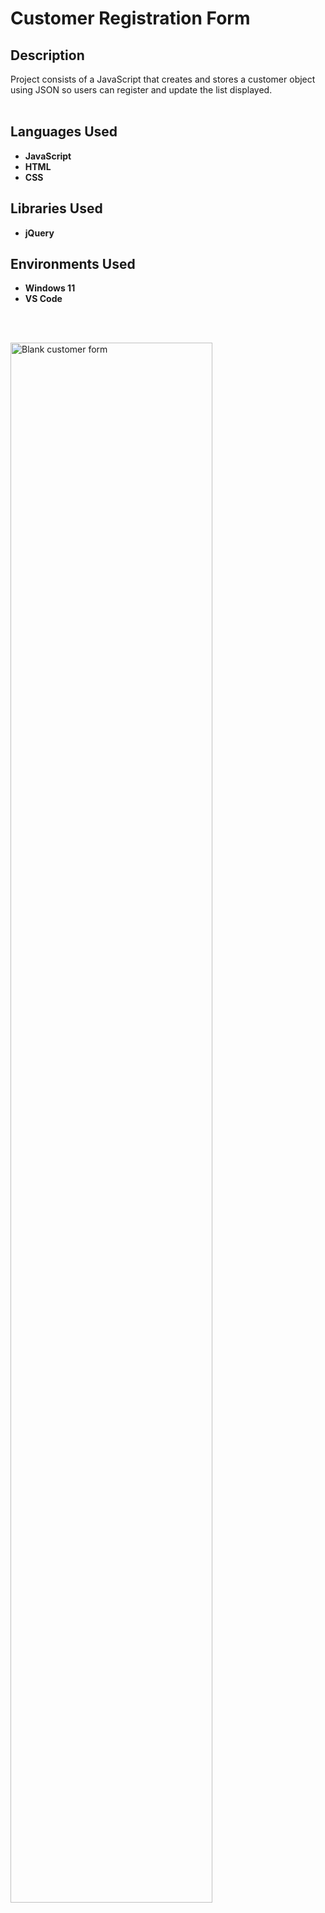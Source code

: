 # <h1>Customer Registration Form</h1>

<h2>Description</h2>
Project consists of a JavaScript that creates and stores a customer object using JSON so users can register and update the list displayed.
<br />
<br />

<h2>Languages Used</h2>

- <b>JavaScript</b>
- <b>HTML</b>
- <b>CSS</b>

<h2>Libraries Used</h2>

- <b>jQuery</b>


<h2>Environments Used </h2>

- <b>Windows 11</b>
- <b>VS Code</b>

<br><br>

<img src="https://i.imgur.com/3RP8Qhd.png" height="80%" width="80%" alt="Blank customer form"/>

<!--
 ```diff
- text in red
+ text in green
! text in orange
# text in gray
@@ text in purple (and bold)@@
```
--!>
